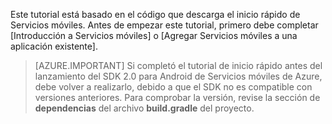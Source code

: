 Este tutorial está basado en el código que descarga el inicio rápido de Servicios móviles. Antes de empezar este tutorial, primero debe completar [Introducción a Servicios móviles] o [Agregar Servicios móviles a una aplicación existente].

> [AZURE.IMPORTANT] Si completó el tutorial de inicio rápido antes del lanzamiento del SDK 2.0 para Android de Servicios móviles de Azure, debe volver a realizarlo, debido a que el SDK no es compatible con versiones anteriores. Para comprobar la versión, revise la sección de **dependencias** del archivo **build.gradle** del proyecto.


<!-- URLs. 
[Get started with Mobile Services]: ../articles/mobile-services-android-get-started.md
[Add Mobile Services to an existing app]: ../articles/mobile-services-android-get-started-data.md
[Introducción a Servicios móviles]: ../articles/mobile-services-android-get-started.md
[Agregar Servicios móviles a una aplicación existente]: ../articles/mobile-services-android-get-started-data.md
-->

<!---HONumber=August15_HO6-->